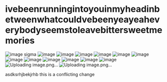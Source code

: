 # ivebeenrunningintoyouinmyheadinbetweenwhatcouldvebeenyeayeaheverybodyseemstoleavebittersweetmemories

![image](https://github.com/user-attachments/assets/e914b323-0037-45b1-96bb-b85b0d95865c)
sigma
![image](https://github.com/user-attachments/assets/66e46688-8d1f-4e21-a908-e175080ff35b)
![image](https://github.com/user-attachments/assets/b89eef2d-2a30-437b-8d8c-a663d7766fbb)
![image](https://github.com/user-attachments/assets/680a5b45-79d5-46ef-bc4d-0470a6577564)
![image](https://github.com/user-attachments/assets/05b79d1d-aa84-4cec-9907-956ef1885ae6)
![image](https://github.com/user-attachments/assets/c8e9abc6-8e98-4805-98ce-04e671962e01)
![image](https://github.com/user-attachments/assets/abad9a6a-8457-4aa2-b24d-fd5fff607d9b)
![image](https://github.com/user-attachments/assets/e3500301-cce3-4039-bfc2-08c2782709cb)
![image](https://github.com/user-attachments/assets/b19a69a3-5da6-488e-a9b3-9c6244ad4cfa)
![image](https://github.com/user-attachments/assets/46ea28e2-2537-44e6-9d0c-40406bc76eae)
![image](https://github.com/user-attachments/assets/664ad6e9-1d4d-4743-a412-00140d1d7e78)
![image](https://github.com/user-attachments/assets/ae9f8d2c-38a5-4b45-a172-1f88c5e7b8b4)
![image](https://github.com/user-attachments/assets/2083f9f9-2924-41aa-88be-f9cc5a63311c)
![Uploading image.png…]()
![Uploading image.png…]()

asdksrhjbekjrhb this is a conflicting change